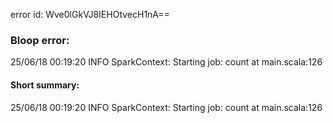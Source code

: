 error id: Wve0lGkVJ8IEHOtvecH1nA==
### Bloop error:

25/06/18 00:19:20 INFO SparkContext: Starting job: count at main.scala:126
#### Short summary: 

25/06/18 00:19:20 INFO SparkContext: Starting job: count at main.scala:126